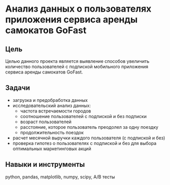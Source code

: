 # Анализ данных о пользователях приложения сервиса аренды самокатов GoFast
## Цель 
Целью данного проекта является выявление способов увеличить количество пользователей c подпиской мобильного приложения сервиса аренды самокатов GoFast. 
## Задачи
* загрузка и предобработка данных
* исследовательский анализ данных:
  *  частота встречаемости городов
  *  соотношение пользователей с подпиской и без подписки
  *  возраст пользователей
  *  расстояние, которое пользователь преодолел за одну поездку
  *  продолжительность поездок
* расчет месячной выручки каждого пользователя (с подпиской и без)
* проверка гипотез о пользователях с подпиской и без для выбора оптимальных маркетинговых акций
## Навыки и инструменты
python, pandas, matplotlib, numpy, scipy, A/B тесты
